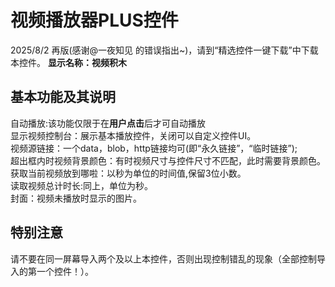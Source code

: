 # 视频播放器PLUS控件
2025/8/2 再版(感谢@一夜知见 的错误指出~)，请到“精选控件一键下载”中下载本控件。
**显示名称：视频积木**

## 基本功能及其说明

自动播放:该功能仅限于在**用户点击**后才可自动播放<br />
显示视频控制台：展示基本播放控件，关闭可以自定义控件UI。<br />
视频源链接：一个data，blob，http链接均可(即“永久链接”，“临时链接”);<br />
超出框内时视频背景颜色：有时视频尺寸与控件尺寸不匹配，此时需要背景颜色。<br />
获取当前视频放到哪啦：以秒为单位的时间值,保留3位小数。<br />
读取视频总计时长:同上，单位为秒。<br />
封面：视频未播放时显示的图片。<br />

## 特别注意
请不要在同一屏幕导入两个及以上本控件，否则出现控制错乱的现象（全部控制导入的第一个控件！）。
